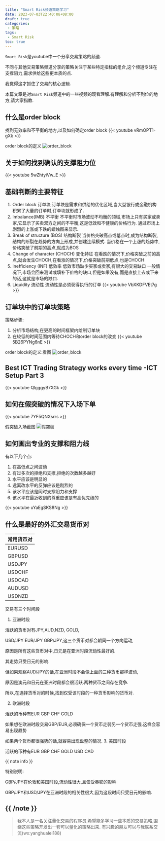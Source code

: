 ```yaml
---
title: "Smart Risk频道策略学习"
date: 2023-07-03T22:40:08+08:00
draft: true
categories:
 - 策略
tags:
 - Smart Risk
toc: true
---
```


`Smart Risk`是youtube中一个分享交易策略的频道.

不同与其他交易策略频道分享的策略关注于某些特定指标的组合,这个频道专注在支撑阻力,需求供给这些更本质的点.

我觉得这才抓住了交易的核心逻辑.

本篇文章是对`Smart Risk`频道中的一些视频的观看理解.有理解和分析不到位的地方,请大家指教.

## 什么是order block
找到无效率和不平衡的地方,以及如何确定order block
{{< youtube vRmOPT1-gXk >}}

order block的定义
![order_block](https://i.imgur.com/P1Suvkc.png)

## 关于如何找到确认的支撑阻力位
{{< youtube 5wZhtyiVw_E >}}

## 基础判断的主要特征
1. Order block 订单块
订单块是需求和供给的优化区域,当大型银行或金融机构积累了大量的订单时,订单块就形成了.
2. Imbalance(IMB) 不平衡
不平衡时市场波动不均衡的领域,市场上只有买家或卖家,它显示了买卖双方之间的不平衡,这是低效和不健康的价格行为.
通过市场上剧烈的上涨或下跌的蜡烛图来显示.
3. Break of structure (BOS) 结构断裂
当价格突破高点或低点时,成为结构断裂,结构的断裂在趋势的方向上形成,并创建连续模式.
当价格在一个上涨的趋势中,价格突破了前期的高点,就成为BOS
4. Change of character (CHOCH) 变化特征
在看跌的情况下,价格突破之前的高点,就会发生CHOCH,在看涨的情况下,价格突破前期低点,也是CHOCH
5. Inefficiency (INF) 低效率
低效市场缺少买家或卖家,有很大的交易缺口
一般情况下,市场会回来测试或填补下价格的缺口,但是如果没有,而是直接上去或下来的话,这就是市场的缺口.
6. Liquidity 流动性
流动性是必须获得执行的订单
{{< youtube VbXKDFVEt7g >}}

## 订单块中的订单块策略
策略步骤:
1. 分析市场结构,在更高的时间框架内绘制订单块
2. 在较低的时间范围内等待CHOCH和order block的改变
{{< youtube 5B26PYNg6nE >}}

order block的定义:看图
![order_block](https://i.imgur.com/P1Suvkc.png)

## Best ICT Trading Strategy works every time -ICT Setup Part 3
{{< youtube QlgggyB7XGk >}}

## 如何在假突破的情况下入场下单

{{< youtube 7YF5QNXsrrs >}}

假突破入场截图
![假突破](https://i.imgur.com/9W4NhDs.png)


## 如何画出专业的支撑和阻力线
有以下几个点:
1. 在高低点之间波动
2. 有过多次的拒绝和支撑,拒绝的次数越多越好
3. 水平应该是明显的
4. 远离改水平的反弹应该是剧烈的
5. 该水平应该是同时支撑阻力和支撑
6. 该水平在最近收到的尊重应该是有高优先级的

{{< youtube uYaEgSKS8Ng >}}

## 什么是最好的外汇交易货币对
|常用货币对|
|---|
|EURUSD|
|GBPUSD|
|USDJPY|
|USDCHF|
|USDCAD|
|AUDUSD|
|USDNZD|

交易有三个时间段
1.  亚洲时段

活跃的货币对有JPY,AUD,NZD, GOLD,

USD/JPY EUR/JPY GBP/JPY,这三个货币对都会朝同一个方向运动,

原因是所有这些货币对中,日元是在亚洲时段流动性最好的.

其走势只受日元的影响.

但如果观察AUD/JPY的话,在亚洲时段不会像上面的三种货币那样波动,

原因是澳元和日元在亚洲时段都会很活跃.两种货币之间存在竞争.

所以,在选择货币对的时候,找到仅受该时段的一种货币影响的货币对.

2. 欧洲时段

活跃的币种有EUR GBP CHF GOLD

如果想在欧洲时段交易GBP/EUR,必须确保一个货币走弱另一个货币走强.这样会容易出现趋势

如果两个货币都很强势的话,就容易出现盘整的情况.
3. 美国时段

活跃的币种有EUR GBP CHF GOLD USD CAD 

{{ note info }}

特别说明: 

GBP/JPY在伦敦和美国时段,流动性很大,且仅受英镑的影响

GBP/JPY和USD/JPY在亚洲时段的相关性很大,因为这段时间只受日元的影响.

{{ /note }}
---

> 我本人是一名关注量化交易的程序员,希望能多学习一些本质的交易策略,围绕这些策略开发出一套可以量化的策略出来.
> 有兴趣的朋友可以与我联系交流(wx:yanghualei188)
